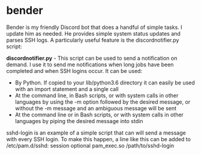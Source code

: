 # bender
Bender is my friendly Discord bot that does a handful of simple tasks. I update him as needed. He provides simple system status updates and parses SSH logs. A particularly useful feature is the discordnotifier.py script:

**discordnotifier.py** - This script can be used to send a notification on demand. I use it to send me notifications when long jobs have been completed and when SSH logins occur. It can be used:
* By Python. If copied to your lib/python3.6 directory it can easily be used with an import statement and a single call
* At the command line, in Bash scripts, or with system calls in other languages by using the -m option followed by the desired message, or without the -m message and an ambiguous message will be sent
* At the command line or in Bash scripts, or with system calls in other languages by piping the desired message into stdin

sshd-login is an example of a simple script that can will send a message with every SSH login. To make this happen, a line like this can be added to /etc/pam.d/sshd:
     session    optional     pam_exec.so /path/to/sshd-login
